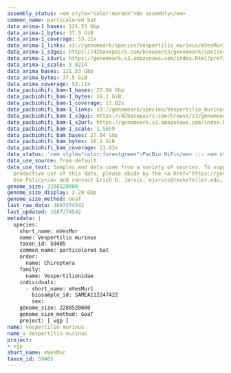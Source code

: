 ```yaml
---
assembly_status: <em style="color:maroon">No assembly</em>
common_name: particolored bat
data_arima-1_bases: 121.53 Gbp
data_arima-1_bytes: 37.5 GiB
data_arima-1_coverage: 53.11x
data_arima-1_links: s3://genomeark/species/Vespertilio_murinus/mVesMur1/genomic_data/arima/<br>
data_arima-1_s3gui: https://42basepairs.com/browse/s3/genomeark/species/Vespertilio_murinus/mVesMur1/genomic_data/arima/
data_arima-1_s3url: https://genomeark.s3.amazonaws.com/index.html?prefix=species/Vespertilio_murinus/mVesMur1/genomic_data/arima/
data_arima-1_scale: 3.0214
data_arima_bases: 121.53 Gbp
data_arima_bytes: 37.5 GiB
data_arima_coverage: 53.11x
data_pacbiohifi_bam-1_bases: 27.04 Gbp
data_pacbiohifi_bam-1_bytes: 16.1 GiB
data_pacbiohifi_bam-1_coverage: 11.82x
data_pacbiohifi_bam-1_links: s3://genomeark/species/Vespertilio_murinus/mVesMur1/genomic_data/pacbio_hifi/<br>
data_pacbiohifi_bam-1_s3gui: https://42basepairs.com/browse/s3/genomeark/species/Vespertilio_murinus/mVesMur1/genomic_data/pacbio_hifi/
data_pacbiohifi_bam-1_s3url: https://genomeark.s3.amazonaws.com/index.html?prefix=species/Vespertilio_murinus/mVesMur1/genomic_data/pacbio_hifi/
data_pacbiohifi_bam-1_scale: 1.5659
data_pacbiohifi_bam_bases: 27.04 Gbp
data_pacbiohifi_bam_bytes: 16.1 GiB
data_pacbiohifi_bam_coverage: 11.82x
data_status: '<em style="color:forestgreen">PacBio HiFi</em> ::: <em style="color:forestgreen">Arima</em>'
data_use_source: from-default
data_use_text: Samples and data come from a variety of sources. To support fair and
  productive use of this data, please abide by the <a href="https://genome10k.soe.ucsc.edu/data-use-policies/">Data
  Use Policy</a> and contact Erich D. Jarvis, ejarvis@rockefeller.edu, with any questions.
genome_size: 2288520000
genome_size_display: 2.29 Gbp
genome_size_method: GoaT
last_raw_data: 1687274542
last_updated: 1687274542
metadata: |
  species:
    short_name: mVesMur
    name: Vespertilio murinus
    taxon_id: 59485
    common_name: particolored bat
    order:
      name: Chiroptera
    family:
      name: Vespertilionidae
    individuals:
      - short_name: mVesMur1
        biosample_id: SAMEA112247422
        sex:
    genome_size: 2288520000
    genome_size_method: GoaT
    project: [ vgp ]
name: Vespertilio murinus
name_: Vespertilio_murinus
project:
- vgp
short_name: mVesMur
taxon_id: 59485
---
```

